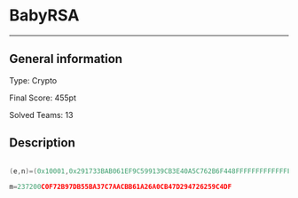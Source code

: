 # BabyRSA

---------

## General information

Type: Crypto

Final Score: 455pt

Solved Teams: 13

## Description

```c

(e,n)=(0x10001,0x291733BAB061EF9C599139CB3E40A5C762B6F448FFFFFFFFFFFFFF)

m=237200C0F72B97DB55BA37C7AACBB61A26A0CB47D294726259C4DF

```
